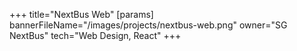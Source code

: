 +++
title="NextBus Web"
[params]
  bannerFileName="/images/projects/nextbus-web.png"
  owner="SG NextBus"
  tech="Web Design, React"
+++
